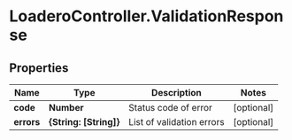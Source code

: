 # LoaderoController.ValidationResponse

## Properties
Name | Type | Description | Notes
------------ | ------------- | ------------- | -------------
**code** | **Number** | Status code of error | [optional] 
**errors** | **{String: [String]}** | List of validation errors | [optional] 


